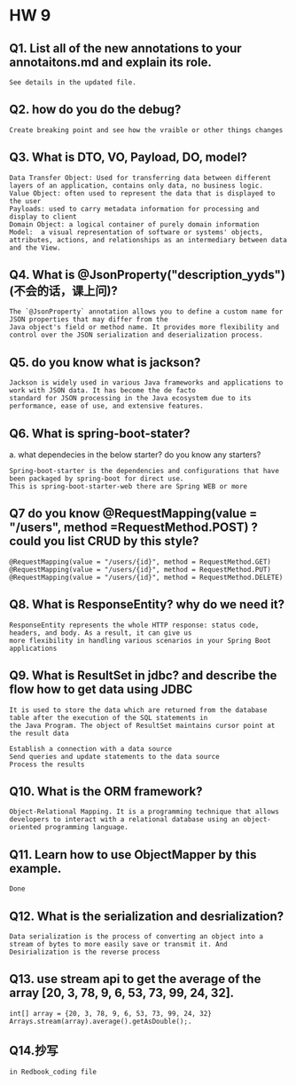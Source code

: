 # HW 9
## Q1. List all of the new annotations to your annotaitons.md and explain its role.
```
See details in the updated file.
```

## Q2.  how do you do the debug?
```
Create breaking point and see how the vraible or other things changes
```

## Q3.  What is DTO, VO, Payload, DO, model?
```
Data Transfer Object: Used for transferring data between different layers of an application, contains only data, no business logic.
Value Object: often used to represent the data that is displayed to the user
Payloads: used to carry metadata information for processing and display to client
Domain Object: a logical container of purely domain information
Model:  a visual representation of software or systems' objects, attributes, actions, and relationships as an intermediary between data and the View.
```

## Q4.  What is @JsonProperty("description_yyds") (不会的话，课上问)?
```
The `@JsonProperty` annotation allows you to define a custom name for JSON properties that may differ from the 
Java object's field or method name. It provides more flexibility and control over the JSON serialization and deserialization process.
```

## Q5.  do you know what is jackson?
```
Jackson is widely used in various Java frameworks and applications to work with JSON data. It has become the de facto 
standard for JSON processing in the Java ecosystem due to its performance, ease of use, and extensive features.
```

## Q6.  What is spring-boot-stater?
a. what dependecies in the below starter? do you know any starters?
```
Spring-boot-starter is the dependencies and configurations that have been packaged by spring-boot for direct use. 
This is spring-boot-starter-web there are Spring WEB or more
```

## Q7 do you know  @RequestMapping(value = "/users", method =RequestMethod.POST) ? could you list CRUD by this style?
```
@RequestMapping(value = "/users/{id}", method = RequestMethod.GET)
@RequestMapping(value = "/users/{id}", method = RequestMethod.PUT)
@RequestMapping(value = "/users/{id}", method = RequestMethod.DELETE)  
```

## Q8.  What is ResponseEntity? why do we need it?
```
ResponseEntity represents the whole HTTP response: status code, headers, and body. As a result, it can give us
more flexibility in handling various scenarios in your Spring Boot applications
```

## Q9.  What is ResultSet in jdbc? and describe the flow how to get data using JDBC
```
It is used to store the data which are returned from the database table after the execution of the SQL statements in 
the Java Program. The object of ResultSet maintains cursor point at the result data

Establish a connection with a data source
Send queries and update statements to the data source
Process the results
```

## Q10. What is the ORM framework?
```
Object-Relational Mapping. It is a programming technique that allows developers to interact with a relational database using an object-oriented programming language.  
```

## Q11. Learn how to use ObjectMapper by this example.
```
Done
```

## Q12. What is the serialization and desrialization?
```
Data serialization is the process of converting an object into a stream of bytes to more easily save or transmit it. And
Desirialization is the reverse process
```

## Q13. use stream api to get the average of the array [20, 3, 78, 9, 6, 53, 73, 99, 24, 32].
```
int[] array = {20, 3, 78, 9, 6, 53, 73, 99, 24, 32}
Arrays.stream(array).average().getAsDouble();.
```

## Q14.抄写
```
in Redbook_coding file
```